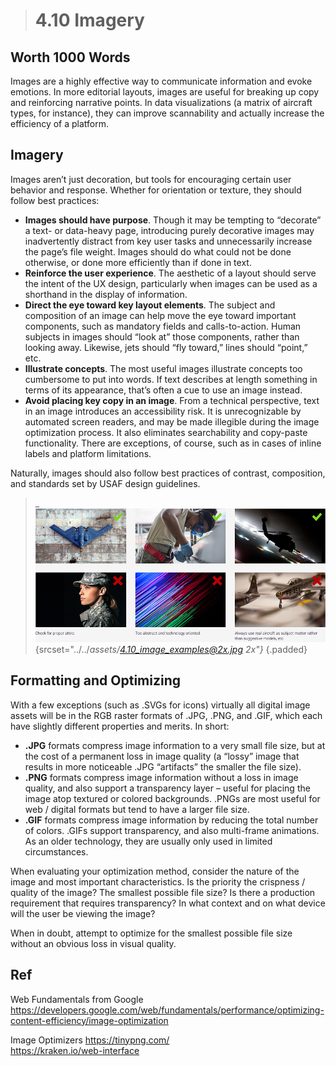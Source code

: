 > # **4.10** Imagery

## Worth 1000 Words

Images are a highly effective way to communicate information and evoke emotions. In more editorial layouts, images are useful for breaking up copy and reinforcing narrative points. In data visualizations (a matrix of aircraft types, for instance), they can improve scannability and actually increase the efficiency of a platform.

## Imagery

Images aren’t just decoration, but tools for encouraging certain user behavior and response. Whether for orientation or texture, they should follow best practices:

- **Images should have purpose**. Though it may be tempting to “decorate” a text- or data-heavy page, introducing purely decorative images may inadvertently distract from key user tasks and unnecessarily increase the page’s file weight. Images should do what could not be done otherwise, or done more efficiently than if done 
in text. 
- **Reinforce the user experience**. The aesthetic of a layout should serve the intent of the UX design, particularly when images can be used as a shorthand in the display of information. 
- **Direct the eye toward key layout elements**. The subject and composition of an image can help move the eye toward important components, such as mandatory fields and calls-to-action. Human subjects in images should “look at” those components, rather than looking away. Likewise, jets should “fly toward,” lines should “point,” etc. 
- **Illustrate concepts**. The most useful images illustrate concepts too cumbersome to put into words. If text describes at length something in terms of its appearance, that’s often a cue to use an image instead. 
- **Avoid placing key copy in an image**. From a technical perspective, text in an image introduces an accessibility risk. It is unrecognizable by automated screen readers, and may be made illegible during the image optimization process. It also eliminates searchability and copy-paste functionality. There are exceptions, of course, such as in cases of inline labels and platform limitations. 

Naturally, images should also follow best practices of contrast, composition, and standards set by USAF 
design guidelines.


>_![4.9 Icons](../_assets/4.10_image_examples.jpg){srcset="../../_assets/4.10_image_examples@2x.jpg 2x"}_
{.padded}

## Formatting and Optimizing

With a few exceptions (such as .SVGs for icons) virtually all digital image assets will be in the RGB raster formats of .JPG, .PNG, and .GIF, which each have slightly different properties and merits. In short:

- **.JPG** formats compress image information to a very small file size, but at the cost of a permanent loss in image quality (a “lossy” image that results in more noticeable .JPG “artifacts” the smaller the file size). 
- **.PNG** formats compress image information without a loss in image quality, and also support a transparency layer – useful for placing the image atop textured or colored backgrounds. .PNGs are most useful for web / digital formats but tend to have a larger file size. 
- **.GIF** formats compress image information by reducing the total number of colors. .GIFs support transparency, and also multi-frame animations. As an older technology, they are usually only used in limited circumstances. 

When evaluating your optimization method, consider the nature of the image and most important characteristics. Is the priority the crispness / quality of the image? The smallest possible file size? Is there a production requirement that requires transparency? In what context and on what device will the user be viewing the image? 

When in doubt, attempt to optimize for the smallest possible file size without an obvious loss in visual quality. 

## Ref

Web Fundamentals from Google
https://developers.google.com/web/fundamentals/performance/optimizing-content-efficiency/image-optimization
 
Image Optimizers
https://tinypng.com/  
https://kraken.io/web-interface  
 